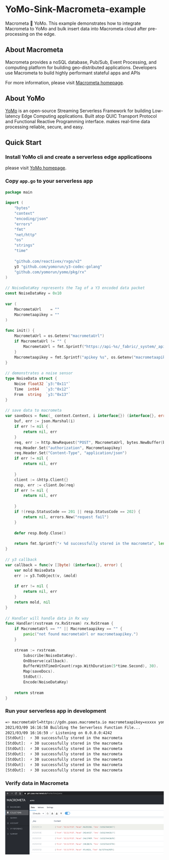 # YoMo-Sink-Macrometa-example

Macrometa 🙌 YoMo. This example demonstrates how to integrate Macrometa to YoMo and bulk insert data into Macrometa cloud after pre-processing on the edge.

## About Macrometa

Macrometa provides a noSQL database, Pub/Sub, Event Processing, and computing platform for building geo-distributed applications. Developers use Macrometa to build highly performant stateful apps and APIs

For more information, please visit [Macrometa homepage](https://www.macrometa.com/).

## About YoMo

[YoMo](https://github.com/yomorun/yomo) is an open-source Streaming Serverless Framework for building Low-latency Edge Computing applications. Built atop QUIC Transport Protocol and Functional Reactive Programming interface. makes real-time data processing reliable, secure, and easy.

## Quick Start

### Install YoMo cli and create a serverless edge applicatioons

please visit [YoMo homepage](https://github.com/yomorun/yomo#1-install-cli).

### Copy `app.go` to your serverless app

```go
package main

import (
	"bytes"
	"context"
	"encoding/json"
	"errors"
	"fmt"
	"net/http"
	"os"
	"strings"
	"time"

	"github.com/reactivex/rxgo/v2"
	y3 "github.com/yomorun/y3-codec-golang"
	"github.com/yomorun/yomo/pkg/rx"
)

// NoiseDataKey represents the Tag of a Y3 encoded data packet
const NoiseDataKey = 0x10

var (
	MacrometaUrl    = ""
	Macrometaapikey = ""
)

func init() {
	MacrometaUrl = os.Getenv("macrometaUrl")
	if MacrometaUrl != "" {
		MacrometaUrl = fmt.Sprintf("https://api-%s/_fabric/_system/_api/document/yomo", strings.Split(MacrometaUrl, "https://")[1])
	}
	Macrometaapikey = fmt.Sprintf("apikey %s", os.Getenv("macrometaapikey"))
}

// demonstrates a noise sensor 
type NoiseData struct {
	Noise float32 `y3:"0x11"`
	Time  int64   `y3:"0x12"`
	From  string  `y3:"0x13"`
}

// save data to macrometa
var saveDocs = func(_ context.Context, i interface{}) (interface{}, error) {
	buf, err := json.Marshal(i)
	if err != nil {
		return nil, err
	}
	req, err := http.NewRequest("POST", MacrometaUrl, bytes.NewBuffer(buf))
	req.Header.Set("authorization", Macrometaapikey)
	req.Header.Set("Content-Type", "application/json")
	if err != nil {
		return nil, err

	}
	client := &http.Client{}
	resp, err := client.Do(req)
	if err != nil {
		return nil, err

	}
	if !(resp.StatusCode == 201 || resp.StatusCode == 202) {
		return nil, errors.New("request fail")
	}

	defer resp.Body.Close()

	return fmt.Sprintf("⚡️ %d successfully stored in the macrometa", len(i.([]interface{}))), nil
}

// y3 callback
var callback = func(v []byte) (interface{}, error) {
	var mold NoiseData
	err := y3.ToObject(v, &mold)

	if err != nil {
		return nil, err
	}
	return mold, nil
}

// Handler will handle data in Rx way
func Handler(rxstream rx.RxStream) rx.RxStream {
	if MacrometaUrl == "" || Macrometaapikey == "" {
		panic("not found macrometaUrl or macrometaapikey.")
	}

	stream := rxstream.
		Subscribe(NoiseDataKey).
		OnObserve(callback).
		BufferWithTimeOrCount(rxgo.WithDuration(5*time.Second), 30).
		Map(saveDocs).
		StdOut().
		Encode(NoiseDataKey)
		
	return stream
}

```

### Run your serverless app in development

```bash
=> macrometaUrl=https://gdn.paas.macrometa.io macrometaapikey=xxxxx yomo dev
2021/03/09 16:16:58 Building the Serverless Function File...
2021/03/09 16:16:59 ✅ Listening on 0.0.0.0:4242
[StdOut]:  ⚡️ 30 successfully stored in the macrometa
[StdOut]:  ⚡️ 30 successfully stored in the macrometa
[StdOut]:  ⚡️ 30 successfully stored in the macrometa
[StdOut]:  ⚡️ 30 successfully stored in the macrometa
[StdOut]:  ⚡️ 30 successfully stored in the macrometa
[StdOut]:  ⚡️ 30 successfully stored in the macrometa
[StdOut]:  ⚡️ 30 successfully stored in the macrometa
```
### Verify data in Macrometa
 <img height="200px" src="./macrometa.png" />

